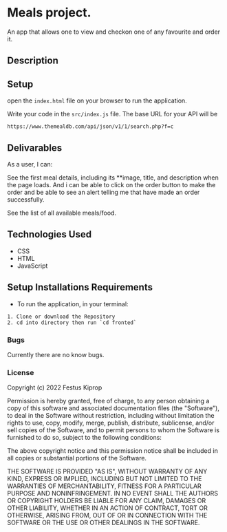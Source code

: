 # Meals project.

An app that allows one to view and checkon one of any favourite and order it.



## Description



## Setup
open the `index.html` file on your browser to run the application.

Write your code in the `src/index.js` file. The base URL for your API will be

    https://www.themealdb.com/api/json/v1/1/search.php?f=c

## Delivarables
As a user, I can:

 See the first meal details, including its **image, title, and description when the page loads. And i can be able to click on the order button to make the order and be able to see an alert telling me that have made an order successfully. 

 See the list of all available meals/food.

## Technologies Used 

- CSS
- HTML
- JavaScript



## Setup Installations Requirements
   * To run the application, in your terminal:

    1. Clone or download the Repository
    2. cd into directory then run `cd fronted`


### Bugs 
    
    
Currently there are no know bugs.


### License

Copyright (c) 2022 Festus Kiprop

Permission is hereby granted, free of charge, to any person obtaining a copy of this software and associated documentation files (the "Software"), to deal in the Software without restriction, including without limitation the rights to use, copy, modify, merge, publish, distribute, sublicense, and/or sell copies of the Software, and to permit persons to whom the Software is furnished to do so, subject to the following conditions:

The above copyright notice and this permission notice shall be included in all copies or substantial portions of the Software.

THE SOFTWARE IS PROVIDED "AS IS", WITHOUT WARRANTY OF ANY KIND, EXPRESS OR IMPLIED, INCLUDING BUT NOT LIMITED TO THE WARRANTIES OF MERCHANTABILITY, FITNESS FOR A PARTICULAR PURPOSE AND NONINFRINGEMENT. IN NO EVENT SHALL THE AUTHORS OR COPYRIGHT HOLDERS BE LIABLE FOR ANY CLAIM, DAMAGES OR OTHER LIABILITY, WHETHER IN AN ACTION OF CONTRACT, TORT OR OTHERWISE, ARISING FROM, OUT OF OR IN CONNECTION WITH THE SOFTWARE OR THE USE OR OTHER DEALINGS IN THE SOFTWARE.